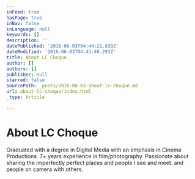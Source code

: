 ```yaml
---
inFeed: true
hasPage: true
inNav: false
inLanguage: null
keywords: []
description: ''
datePublished: '2016-06-03T04:44:21.833Z'
dateModified: '2016-06-03T04:43:40.293Z'
title: About LC Choque
author: []
authors: []
publisher: null
starred: false
sourcePath: _posts/2016-06-03-about-lc-choque.md
url: about-lc-choque/index.html
_type: Article

---
```

# About LC Choque

  
Graduated with a degree in Digital Media with an emphasis in Cinema Productions. 7+ years experience in film/photography. Passionate about sharing the imperfectly perfect places and people I see and meet. and people  on camera with others.